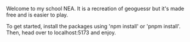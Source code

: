 Welcome to my school NEA. It is a recreation of geoguessr but it's made free and is easier to play.

To get started, install the packages using 'npm install' or 'pnpm install'.
Then, head over to localhost:5173 and enjoy.
